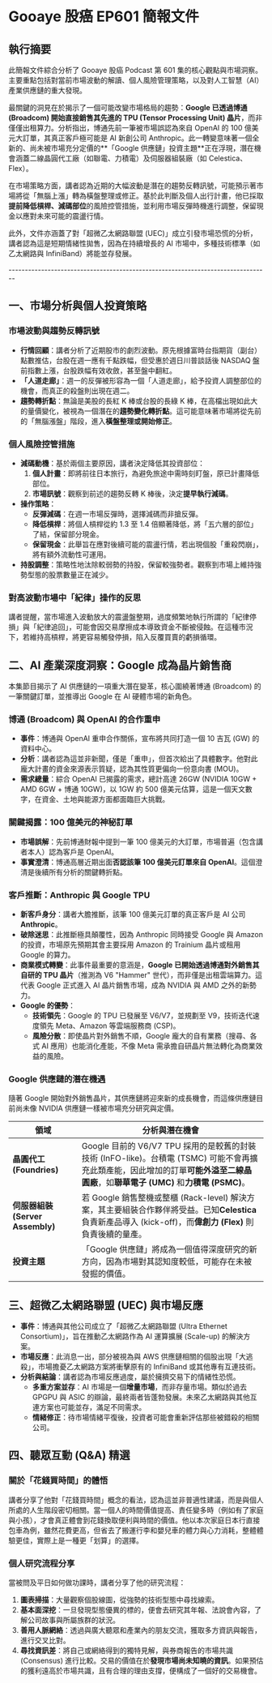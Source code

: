 # Gooaye 股癌 EP601 簡報文件

## 執行摘要

此簡報文件綜合分析了 Gooaye 股癌 Podcast 第 601 集的核心觀點與市場洞察。主要重點包括對當前市場波動的解讀、個人風險管理策略，以及對人工智慧（AI）產業供應鏈的重大發現。

最關鍵的洞見在於揭示了一個可能改變市場格局的趨勢：**Google 已透過博通 (Broadcom) 開始直接銷售其先進的 TPU (Tensor Processing Unit) 晶片**，而非僅僅出租算力。分析指出，博通先前一筆被市場誤認為來自 OpenAI 的 100 億美元大訂單，其真正客戶極可能是 AI 新創公司 Anthropic。此一轉變意味著一個全新的、尚未被市場充分定價的**「Google 供應鏈」投資主題**正在浮現，潛在機會涵蓋二線晶圓代工廠（如聯電、力積電）及伺服器組裝廠（如 Celestica、Flex）。

在市場策略方面，講者認為近期的大幅波動是潛在的趨勢反轉訊號，可能預示著市場將從「無腦上漲」轉為橫盤整理或修正。基於此判斷及個人出行計畫，他已採取**提前降低槓桿、減碼部位**的風險控管措施，並利用市場反彈時機進行調整，保留現金以應對未來可能的震盪行情。

此外，文件亦涵蓋了對「超微乙太網路聯盟 (UEC)」成立引發市場恐慌的分析，講者認為這是短期情緒性拋售，因為在持續增長的 AI 市場中，多種技術標準（如乙太網路與 InfiniBand）將能並存發展。

\--------------------------------------------------------------------------------

## 一、市場分析與個人投資策略

### 市場波動與趨勢反轉訊號

- **行情回顧**：講者分析了近期股市的劇烈波動。原先根據富時台指期貨（副台）點數推估，台股在週一應有千點跌幅，但受惠於週日川普談話後 NASDAQ 盤前指數上漲，台股跌幅有效收斂，甚至盤中翻紅。
- **「人道走廊」**：週一的反彈被形容為一個「人道走廊」，給予投資人調整部位的機會，而真正的殺盤則出現在週二。
- **趨勢轉折點**：無論是美股的長紅 K 棒或台股的長綠 K 棒，在高檔出現如此大的量價變化，被視為一個潛在的**趨勢變化轉折點**。這可能意味著市場將從先前的「無腦漲盤」階段，進入**橫盤整理或開始修正**。

### 個人風險控管措施

- **減碼動機**：基於兩個主要原因，講者決定降低其投資部位：
  1. **個人計畫**：即將前往日本旅行，為避免旅途中需時刻盯盤，原已計畫降低部位。
  2. **市場訊號**：觀察到前述的趨勢反轉 K 棒後，決定**提早執行減碼**。
- **操作策略**：
  - **反彈減碼**：在週一市場反彈時，選擇減碼而非搶反彈。
  - **降低槓桿**：將個人槓桿從約 1.3 至 1.4 倍顯著降低，將「五六層的部位」了結，保留部分現金。
  - **保留現金**：此舉旨在應對後續可能的震盪行情，若出現個股「重殺閃崩」，將有額外流動性可運用。
- **持股調整**：策略性地汰除較弱勢的持股，保留較強勢者。觀察到市場上維持強勢型態的股票數量正在減少。

### 對高波動市場中「紀律」操作的反思

講者提醒，當市場進入波動放大的震盪盤整期，過度頻繁地執行所謂的「紀律停損」與「紀律追回」，可能會因交易摩擦成本導致資金不斷被侵蝕。在這種市況下，若維持高槓桿，將更容易觸發停損，陷入反覆買賣的虧損循環。

## 二、AI 產業深度洞察：Google 成為晶片銷售商

本集節目揭示了 AI 供應鏈的一項重大潛在變革，核心圍繞著博通 (Broadcom) 的一筆關鍵訂單，並推導出 Google 在 AI 硬體市場的新角色。

### 博通 (Broadcom) 與 OpenAI 的合作重申

- **事件**：博通與 OpenAI 重申合作關係，宣布將共同打造一個 10 吉瓦 (GW) 的資料中心。
- **分析**：講者認為這並非新聞，僅是「重申」，但首次給出了具體數字。他對此龐大計畫的資金來源表示質疑，認為其性質更偏向一份意向書 (MOU)。
- **需求總量**：綜合 OpenAI 已揭露的需求，總計高達 26GW (NVIDIA 10GW + AMD 6GW + 博通 10GW)，以 1GW 約 500 億美元估算，這是一個天文數字，在資金、土地與能源方面都面臨巨大挑戰。

### 關鍵揭露：100 億美元的神秘訂單

- **市場誤解**：先前博通財報中提到一筆 100 億美元的大訂單，市場普遍（包含講者本人）認為客戶是 OpenAI。
- **事實澄清**：博通高層近期出面**否認該筆 100 億美元訂單來自 OpenAI**。這個澄清是後續所有分析的關鍵轉折點。

### 客戶推斷：Anthropic 與 Google TPU

- **新客戶身分**：講者大膽推斷，該筆 100 億美元訂單的真正客戶是 AI 公司 **Anthropic**。
- **破除迷思**：此推斷極具顛覆性，因為 Anthropic 同時接受 Google 與 Amazon 的投資，市場原先預期其會主要採用 Amazon 的 Trainium 晶片或租用 Google 的算力。
- **商業模式轉變**：此事件最重要的意涵是，**Google 已開始透過博通對外銷售其自研的 TPU 晶片**（推測為 V6 "Hammer" 世代），而非僅是出租雲端算力。這代表 Google 正式進入 AI 晶片銷售市場，成為 NVIDIA 與 AMD 之外的新勢力。
- **Google 的優勢**：
  - **技術領先**：Google 的 TPU 已發展至 V6/V7，並規劃至 V9，技術迭代速度領先 Meta、Amazon 等雲端服務商 (CSP)。
  - **風險分散**：即使晶片對外銷售不順，Google 龐大的自有業務（搜尋、各式 AI 應用）也能消化產能，不像 Meta 需承擔自研晶片無法轉化為商業效益的風險。

### Google 供應鏈的潛在機遇

隨著 Google 開始對外銷售晶片，其供應鏈將迎來新的成長機會，而這條供應鏈目前尚未像 NVIDIA 供應鏈一樣被市場充分研究與定價。

| 領域                             | 分析與潛在機會                                               |
| -------------------------------- | ------------------------------------------------------------ |
| **晶圓代工 (Foundries)**         | Google 目前的 V6/V7 TPU 採用的是較舊的封裝技術 (InFO-like)。台積電 (TSMC) 可能不會再擴充此類產能，因此增加的訂單**可能外溢至二線晶圓廠**，如**聯華電子 (UMC)** 和**力積電 (PSMC)**。 |
| **伺服器組裝 (Server Assembly)** | 若 Google 銷售整機或整櫃 (Rack-level) 解決方案，其主要組裝合作夥伴將受益。已知**Celestica** 負責新產品導入 (kick-off)，而**偉創力 (Flex)** 則負責後續的量產。 |
| **投資主題**                     | 「Google 供應鏈」將成為一個值得深度研究的新方向，因為市場對其認知度較低，可能存在未被發掘的價值。 |

## 三、超微乙太網路聯盟 (UEC) 與市場反應

- **事件**：博通與其他公司成立了「超微乙太網路聯盟 (Ultra Ethernet Consortium)」，旨在推動乙太網路作為 AI 運算擴展 (Scale-up) 的解決方案。
- **市場反應**：此消息一出，部分被視為與 AWS 供應鏈相關的個股出現「大逃殺」，市場擔憂乙太網路方案將衝擊原有的 InfiniBand 或其他專有互連技術。
- **分析與結論**：講者認為市場反應過度，屬於擁擠交易下的情緒性恐慌。
  - **多重方案並存**：AI 市場是一個**增量市場**，而非存量市場。類似於過去 GPGPU 與 ASIC 的辯論，最終兩者皆蓬勃發展。未來乙太網路與其他互連方案也可能並存，滿足不同需求。
  - **情緒修正**：待市場情緒平復後，投資者可能會重新評估那些被錯殺的相關公司。

## 四、聽眾互動 (Q&A) 精選

### 關於「花錢買時間」的體悟

講者分享了他對「花錢買時間」概念的看法，認為這並非普適性建議，而是與個人所處的人生階段密切相關。當一個人的時間價值提高、責任變多時（例如有了家庭與小孩），才會真正體會到花錢換取便利與時間的價值。他以本次家庭日本行直接包車為例，雖然花費更高，但省去了搬運行李和嬰兒車的體力與心力消耗，整體體驗更佳，實際上是一種更「划算」的選擇。

### 個人研究流程分享

當被問及平日如何做功課時，講者分享了他的研究流程：

1. **圖表掃描**：大量觀察個股線圖，從強勢的技術型態中尋找線索。
2. **基本面深挖**：一旦發現型態優異的標的，便會去研究其年報、法說會內容，了解公司故事與所屬族群的狀況。
3. **善用人脈網絡**：透過與廣大聽眾和產業內的朋友交流，獲取多方資訊與報告，進行交叉比對。
4. **尋找資訊差**：將自己或網絡得到的獨特見解，與券商報告的市場共識 (Consensus) 進行比較。交易的價值在於**發現市場尚未知曉的資訊**。如果預估的獲利遠高於市場共識，且有合理的理由支撐，便構成了一個好的交易機會。